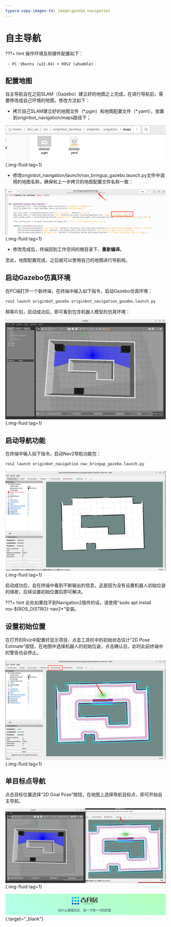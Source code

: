 ```yaml
---
typora-copy-images-to: image\gazebo_navigation
---
```


# **自主导航**

???+ hint
    操作环境及软硬件配置如下：

     - PC：Ubuntu (≥22.04) + ROS2 (≥humble)



## **配置地图**

自主导航会在之前SLAM（Gazebo）建立好的地图之上完成，在进行导航前，需要修改成自己环境的地图，修改方法如下：

- 拷贝自己SLAM建立好的地图文件（\*.pgm）和地图配置文件（\*.yaml），放置到originbot_navigation/maps路径下；

![image-20230705220131082](../assets/img/gazebo_navigation/image-20230705220131082.png){.img-fluid tag=1}

- 修改originbot_navigation/launch/nav_bringup_gazebo.launch.py文件中调用的地图名称，确保和上一步拷贝的地图配置文件名称一致：

![image-20230705220247550](../assets/img/gazebo_navigation/image-20230705220247550.png){.img-fluid tag=1}

- 修改完成后，终端回到工作空间的根目录下，**重新编译**。

至此，地图配置完成，之后就可以使用自己的地图进行导航啦。



## **启动Gazebo仿真环境**

在PC端打开一个新终端，在终端中输入如下指令，启动Gazebo仿真环境：

```bash
ros2 launch originbot_gazebo originbot_navigation_gazebo.launch.py
```

稍等片刻，启动成功后，即可看到包含机器人模型的仿真环境：

![image-20230705220357301](../assets/img/gazebo_navigation/image-20230705220357301.png){.img-fluid tag=1}



## **启动导航功能**

在终端中输入如下指令，启动Nav2导航功能包：

```bash
ros2 launch originbot_navigation nav_bringup_gazebo.launch.py
```

![image-20230705220546505](../assets/img/gazebo_navigation/image-20230705220546505.png){.img-fluid tag=1}

启动成功后，会在终端中看到不断输出的信息，这是因为没有设置机器人初始位姿的缘故，后续设置初始位置后即可解决。

???+ hint
    此处如果找不到Navigation2插件的话，请使用“sudo apt install ros-${ROS_DISTRO}-nav2*”安装。

## **设置初始位置**

在打开的Rviz中配置好显示项目，点击工具栏中的初始状态估计“2D Pose Estimate”按钮，在地图中选择机器人的初始位姿，点击确认后，此时此前终端中的警告也会停止。

![image-20230705220806874](../assets/img/gazebo_navigation/image-20230705220806874.png){.img-fluid tag=1}



## **单目标点导航**

点击目标位置选择“2D Goal Pose”按钮，在地图上选择导航目标点，即可开始自主导航。

![image-20230705220916560](../assets/img/gazebo_navigation/image-20230705220916560.png){.img-fluid tag=1}



[![图片1](../assets/img/footer.png)](https://www.guyuehome.com/){:target="_blank"}
